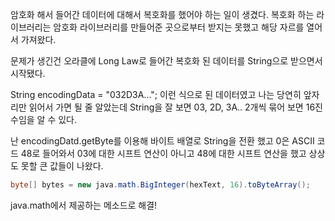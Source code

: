 암호화 해서 들어간 데이터에 대해서 복호화를 했어야 하는 일이 생겼다.
복호화 하는 라이브러리는 암호화 라이브러리를 만들어준 곳으로부터 받지는 못했고 해당 자르를 열어서 가져왔다.

문제가 생긴건
오라클에 Long Law로 들어간 복호화 된 데이터를 String으로 받으면서 시작됐다.

String encodingData = "032D3A..."; 이런 식으로 된 데이터였고 나는 당연히 앞자리만 읽어서 가면 될 줄 알았는데
String을 잘 보면 03, 2D, 3A.. 2개씩 묶어 보면 16진수임을 알 수 있다.

난 encodingDatd.getByte를 이용해 바이트 배열로 String을 전환 했고 0은 ASCII 코드 48로 들어와서
03에 대한 시프트 연산이 아니고 48에 대한 시프트 연산을 했고 상상도 못할 큰 값들이 나왔다.

```java
byte[] bytes = new java.math.BigInteger(hexText, 16).toByteArray();
```
java.math에서 제공하는 메소드로 해결!

